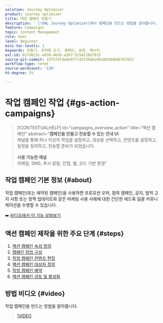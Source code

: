 ```yaml
---
solution: Journey Optimizer
product: journey optimizer
title: 액션 캠페인 만들기
description: ' [!DNL Journey Optimizer]에서 캠페인을 만드는 방법을 알아봅니다.'
feature: Campaigns
topic: Content Management
role: User
level: Beginner
mini-toc-levels: 1
keywords: 만들기, 최적화 도구, 캠페인, 표면, 메시지
exl-id: 617d623c-e038-4b5b-a367-5254116b7815
source-git-commit: 15f5fdfde0e9f7c93739a624918838dbd6787833
workflow-type: tm+mt
source-wordcount: '139'
ht-degree: 5%

---
```



# 작업 캠페인 작업 {#gs-action-campaigns}

>[!CONTEXTUALHELP]
>id="campaigns_overview_action"
>title="액션 캠페인"
>abstract="**캠페인을 만들고 전송할 수 있는 안내 UI**<br/>&#x200B;채널을 통해 하나 이상의 작업을 설정하고, 대상을 선택하고, 콘텐츠를 설정하고, 일정을 정의하고, 전송할 준비가 되었습니다.<br/><br/>**사용 가능한 채널**<br/>&#x200B;이메일, SMS, 푸시 알림, 인앱, 웹, 코드 기반 환경"

## 작업 캠페인 기본 정보 {#about}

작업 캠페인(또는 예약된 캠페인)을 사용하면 프로모션 오퍼, 참여 캠페인, 공지, 법적 고지 사항 또는 정책 업데이트와 같은 마케팅 사용 사례에 대한 간단한 애드혹 일괄 커뮤니케이션을 수행할 수 있습니다.

➡️ [비디오에서 이 기능 살펴보기](#video)

## 액션 캠페인 제작을 위한 주요 단계 {#steps}

1. [액션 캠페인 속성 정의](campaign-properties.md)
1. [캠페인 작업 구성](campaign-action.md)
1. [작업 캠페인 컨텐츠 편집](campaign-content.md)
1. [액션 캠페인 대상자 정의](campaign-audience.md)
1. [작업 캠페인 예약](campaign-schedule.md)
1. [액션 캠페인 검토 및 활성화](review-activate-campaign.md)

## 방법 비디오 {#video}

작업 캠페인을 만드는 방법을 알아봅니다.

>[!VIDEO](https://video.tv.adobe.com/v/346680?quality=12)
